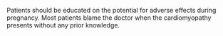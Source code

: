 Patients should be educated on the potential for adverse effects during pregnancy. Most patients blame the doctor when the cardiomyopathy presents without any prior knowledge.